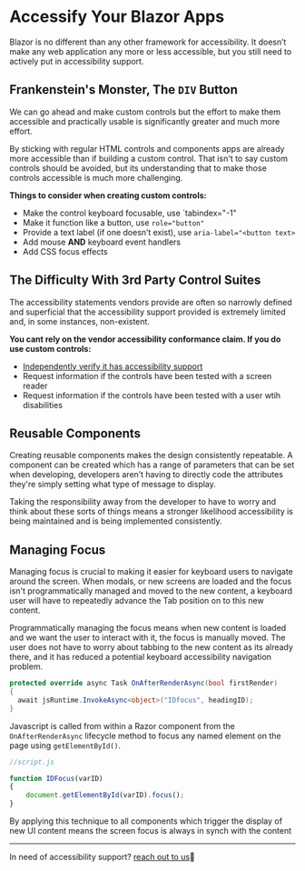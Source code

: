 # Accessify Your Blazor Apps

Blazor is no different than any other framework for accessibility. It doesn’t make any web application any more or less accessible, but you still need to actively put in accessibility support.

## Frankenstein's Monster, The `DIV` Button
We can go ahead and make custom controls but the effort to make them accessible and practically usable is significantly greater and much more effort. 

By sticking with regular HTML controls and components  apps are already more accessible than if building a custom control. That isn't to say custom controls should be avoided, but its understanding that to make those controls accessible is much more challenging.

**Things to consider when creating custom controls:**
* Make the control keyboard focusable, use `tabindex="-1"
* Make it function like a button, use `role="button"`
* Provide a text label (if one doesn’t exist), use `aria-label="<button text>`
* Add mouse **AND** keyboard event handlers
* Add CSS focus effects

## The Difficulty With 3rd Party Control Suites
The accessibility statements vendors provide are often so narrowly defined and superficial that the accessibility support provided is extremely limited and, in some instances, non-existent.

**You cant rely on the vendor accessibility conformance claim. If you do use custom controls:**
* [Independently verify it has accessibility support](https://www.canaxess.com.au/services/audit/)
* Request information if the controls have been tested with a screen reader
* Request information if the controls have been tested with a user wtih disabilities

## Reusable Components
Creating reusable components makes the design consistently repeatable. A component can be created which has a range of parameters that can be set when developing, developers aren’t having to directly code the attributes they're simply setting what type of message to display.

Taking the responsibility away from the developer to have to worry and think about these sorts of things means a stronger likelihood accessibility is being maintained and is being implemented consistently.

## Managing Focus
Managing focus is crucial to making it easier for keyboard users to navigate around the screen. When modals, or new screens are loaded and the focus isn't programmatically managed and moved to the new content, a keyboard user will have to repeatedly advance the Tab position on to this new content. 

Programmatically managing the focus means when new content is loaded and we want the user to interact with it, the focus is manually moved. The user does not have to worry about tabbing to the new content as its already there, and it has reduced a potential keyboard accessibility navigation problem.

```csharp
protected override async Task OnAfterRenderAsync(bool firstRender)
{
  await jsRuntime.InvokeAsync<object>("IDfocus", headingID);
}
```

Javascript is called from within a Razor component from the `OnAfterRenderAsync` lifecycle method to focus any named element on the page using `getElementById()`.

```javascript
//script.js

function IDFocus(varID)
{
	document.getElementById(varID).focus();
}
````
By applying this technique to all components which trigger the display of new UI content means the screen focus is always in synch with the content

---
In need of accessibility support? [reach out to us](https://www.canaxess.com.au/):wave:
